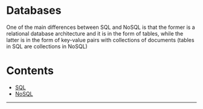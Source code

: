 # Databases

One of the main differences between SQL and NoSQL is that the former is a relational database architecture and it is in the form of tables, while the latter is in the form of key-value pairs with collections of documents (tables in SQL are collections in NoSQL)

Contents
=======================
* [SQL](https://github.com/dimi-fn/Various-Data-Science-Scripts/tree/main/Databases/SQL)
* [NoSQL](https://github.com/dimi-fn/Various-Data-Science-Scripts/tree/main/Databases/NoSQL)

------

